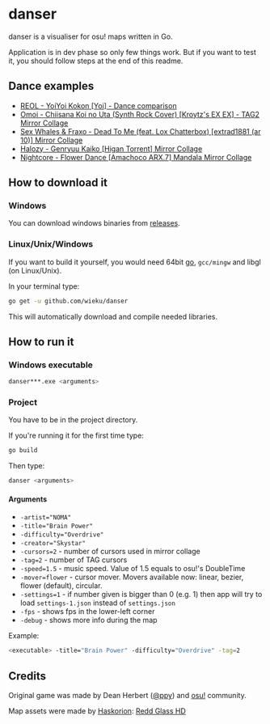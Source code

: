 # danser
danser is a visualiser for osu! maps written in Go.

Application is in dev phase so only few things work. But if you want to test it, you should follow steps at the end of this readme.

## Dance examples
* [REOL - YoiYoi Kokon [Yoi] - Dance comparison](https://youtu.be/QZ6-MaWWyA8)
* [Omoi - Chiisana Koi no Uta (Synth Rock Cover) [Kroytz's EX EX] - TAG2 Mirror Collage](https://youtu.be/Vo0Pbpu113Y)
* [Sex Whales & Fraxo - Dead To Me (feat. Lox Chatterbox) [extrad1881 (ar 10)] Mirror Collage](https://youtu.be/KCHqrVGdXrk)
* [Halozy - Genryuu Kaiko [Higan Torrent] Mirror Collage](https://youtu.be/HCVIBQh4ljI)
* [Nightcore - Flower Dance [Amachoco ARX.7] Mandala Mirror Collage](https://youtu.be/HBC89S-UwFc)

## How to download it

### Windows
You can download windows binaries from [releases](https://github.com/Wieku/danser/releases).

### Linux/Unix/Windows

If you want to build it yourself, you would need 64bit [go](https://golang.org/dl/), `gcc/mingw` and libgl (on Linux/Unix).

In your terminal type:
```bash
go get -u github.com/wieku/danser
```
This will automatically download and compile needed libraries.

## How to run it

### Windows executable
```bash
danser***.exe <arguments>
```

### Project
You have to be in the project directory.

If you're running it for the first time type:
```bash
go build
```

Then type:
```bash
danser <arguments>
```

#### Arguments
* `-artist="NOMA"`
* `-title="Brain Power"`
* `-difficulty="Overdrive"`
* `-creator="Skystar"`
* `-cursors=2` - number of cursors used in mirror collage
* `-tag=2` - number of TAG cursors
* `-speed=1.5` - music speed. Value of 1.5 equals to osu!'s DoubleTime
* `-mover=flower` - cursor mover. Movers available now: linear, bezier, flower (default), circular.
* `-settings=1` - if number given is bigger than 0 (e.g. 1) then app will try to load `settings-1.json` instead of `settings.json`
* `-fps` - shows fps in the lower-left corner 
* `-debug` - shows more info during the map

Example:
```bash
<executable> -title="Brain Power" -difficulty="Overdrive" -tag=2
```


## Credits

Original game was made by Dean Herbert ([@ppy](https://github.com/ppy)) and [osu!](https://osu.ppy.sh/) community.

Map assets were made by [Haskorion](https://osu.ppy.sh/users/3252321): [Redd Glass HD](https://osu.ppy.sh/community/forums/topics/211396)
